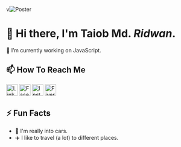 

v![Poster](img/poster.svg 'Poster')

# 👋 Hi there, I'm Taiob Md. *Ridwan*.

🔭 I’m currently working on JavaScript.

## 📫 How To Reach Me
<a href="https://www.linkedin.com/in/tm-ridwan-60a396201/" target="_blank"><img alt="LinkedIn" height="30" src="https://img.shields.io/static/v1?style=flat-square&logo=LinkedIn&logoColor=white&labelColor=0077B5&color=0077B5&label=&message=LinkedIn"></a>
<a href="https://www.facebook.com/tm.r.ridwan/" target="_blank"><img alt="Facebook" height="30" src="https://img.shields.io/static/v1?style=flat-square&logo=Facebook&logoColor=white&labelColor=0077B5&color=0077B5&label=&message=Facebook"></a>
<a href="https://www.instagram.com/tm_ridwan_/" target="_blank"><img alt="Instagram" height="30" src="https://img.shields.io/static/v1?style=flat-square&logo=Instagram&logoColor=white&labelColor=8d43a8&color=8d43a8&label=&message=Instagram"></a>
<a href="https://https://www.fiverr.com/tmridwan04/" target="_blank"><img alt="Fiverr" height="30" src="https://img.shields.io/static/v1?style=flat-square&logo=Fiverr&logoColor=white&labelColor=0db504&color=0db504&label=&message=Fiverr"></a>
## ⚡ Fun Facts
- 🚗 I'm really into cars.
- ✈️ I like to travel (a lot) to different places.
